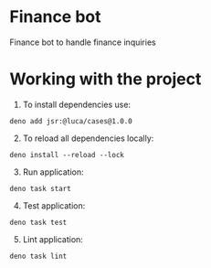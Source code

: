 # Finance bot
Finance bot to handle finance inquiries

# Working with the project
1. To install dependencies use:
```shell
deno add jsr:@luca/cases@1.0.0
```
2. To reload all dependencies locally:
```shell
deno install --reload --lock
```
3. Run application:
```shell
deno task start
```
4. Test application:
```shell
deno task test
```
5. Lint application:
```shell
deno task lint
```
